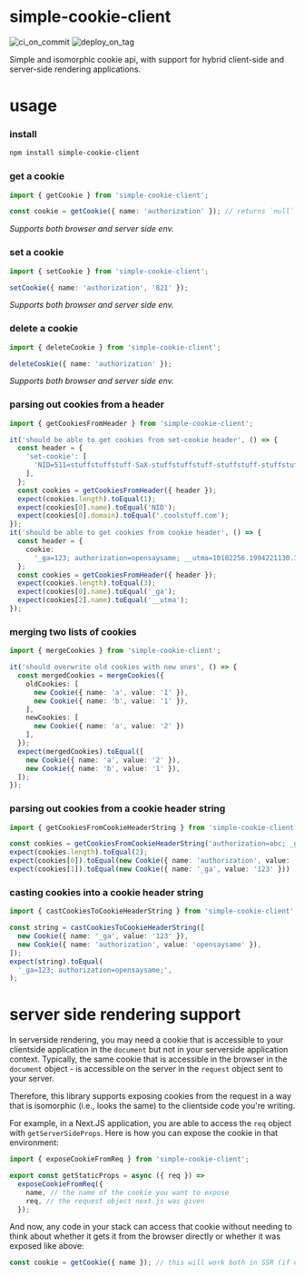 # simple-cookie-client

![ci_on_commit](https://github.com/ehmpathy/simple-cookie-client/workflows/ci_on_commit/badge.svg)
![deploy_on_tag](https://github.com/ehmpathy/simple-cookie-client/workflows/deploy_on_tag/badge.svg)

Simple and isomorphic cookie api, with support for hybrid client-side and server-side rendering applications.

# usage

### install

```sh
npm install simple-cookie-client
```

### get a cookie

```ts
import { getCookie } from 'simple-cookie-client';

const cookie = getCookie({ name: 'authorization' }); // returns `null` or `Cookie`
```

_Supports both browser and server side env._

### set a cookie

```ts
import { setCookie } from 'simple-cookie-client';

setCookie({ name: 'authorization', '821' });
```

_Supports both browser and server side env._

### delete a cookie

```ts
import { deleteCookie } from 'simple-cookie-client';

deleteCookie({ name: 'authorization' });
```

_Supports both browser and server side env._

### parsing out cookies from a header

```ts
import { getCookiesFromHeader } from 'simple-cookie-client';

it('should be able to get cookies from set-cookie header', () => {
  const header = {
    'set-cookie': [
      'NID=511=stuffstuffstuff-SaX-stuffstuffstuff-stuffstuff-stuffstuffstuff; expires=Thu, 06-Apr-2023 14:37:50 GMT; path=/; domain=.coolstuff.com; HttpOnly',
    ],
  };
  const cookies = getCookiesFromHeader({ header });
  expect(cookies.length).toEqual(1);
  expect(cookies[0].name).toEqual('NID');
  expect(cookies[0].domain).toEqual('.coolstuff.com');
});
it('should be able to get cookies from cookie header', () => {
  const header = {
    cookie:
      '_ga=123; authorization=opensaysame; __utma=10102256.1994221130.1664978497.1664978497.1664978497.1',
  };
  const cookies = getCookiesFromHeader({ header });
  expect(cookies.length).toEqual(3);
  expect(cookies[0].name).toEqual('_ga');
  expect(cookies[2].name).toEqual('__utma');
});
```

### merging two lists of cookies

```ts
import { mergeCookies } from 'simple-cookie-client';

it('should overwrite old cookies with new ones', () => {
  const mergedCookies = mergeCookies({
    oldCookies: [
      new Cookie({ name: 'a', value: '1' }),
      new Cookie({ name: 'b', value: '1' }),
    ],
    newCookies: [
      new Cookie({ name: 'a', value: '2' })
    ],
  });
  expect(mergedCookies).toEqual([
    new Cookie({ name: 'a', value: '2' }),
    new Cookie({ name: 'b', value: '1' }),
  ]);
});
```

### parsing out cookies from a cookie header string

```ts
import { getCookiesFromCookieHeaderString } from 'simple-cookie-client';

const cookies = getCookiesFromCookieHeaderString('authorization=abc; _ga=123')
expect(cookies.length).toEqual(2);
expect(cookies[0]).toEqual(new Cookie({ name: 'authorization', value: 'abc' }))
expect(cookies[1]).toEqual(new Cookie({ name: '_ga', value: '123' }))
```

### casting cookies into a cookie header string

```ts
import { castCookiesToCookieHeaderString } from 'simple-cookie-client';

const string = castCookiesToCookieHeaderString([
  new Cookie({ name: '_ga', value: '123' }),
  new Cookie({ name: 'authorization', value: 'opensaysame' }),
]);
expect(string).toEqual(
  '_ga=123; authorization=opensaysame;',
);
```

# server side rendering support

In serverside rendering, you may need a cookie that is accessible to your clientside application in the `document` but not in your serverside application context. Typically, the same cookie that is accessible in the browser in the `document` object - is accessible on the server in the `request` object sent to your server.

Therefore, this library supports exposing cookies from the request in a way that is isomorphic (i.e., looks the same) to the clientside code you're writing.

For example, in a Next.JS application, you are able to access the `req` object with `getServerSideProps`. Here is how you can expose the cookie in that environment:

```ts
import { exposeCookieFromReq } from 'simple-cookie-client';

export const getStaticProps = async ({ req }) =>
  exposeCookieFromReq({
    name, // the name of the cookie you want to expose
    req, // the request object next.js was given
  });
```

And now, any code in your stack can access that cookie without needing to think about whether it gets it from the browser directly or whether it was exposed like above:

```ts
const cookie = getCookie({ name }); // this will work both in SSR (if cookie was exposed from req) as well as browser (where cookie is in `document` api)
```
